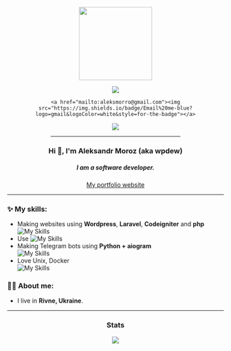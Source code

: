 
<div align="center"> 
<p><img src="https://i.ibb.co/jrf9NhF/catpaw-black-yellow.png" width=170></p>
<p>
    <a href="https://t.me/WpDews"><img src="https://img.shields.io/badge/Telegram-blue?logo=telegram&logoColor=white&style=for-the-badge"></a>
    
    <a href="mailto:aleksmorro@gmail.com"><img src="https://img.shields.io/badge/Email%20me-blue?logo=gmail&logoColor=white&style=for-the-badge"></a>
</p>
<img src="https://img.shields.io/github/stars/w1png?label=Stars%20%E2%9C%A8&logo=github&style=&style=for-the-badge">
<hr width=60%>
<h3>Hi 👋, I'm Aleksandr Moroz (aka wpdew)</h3>  
<h5>I am a software developer.</h5>
<a href="https://wpdew.com">My portfolio website</a>
<hr>
</div>


### ✨ My skills:
- Making websites using  **Wordpress**, **Laravel**, **Codeigniter**  and **php** <br>
![My Skills]([https://skills.thijs.gg/icons?i=go,react,tailwind&theme=dark](https://skills.thijs.gg/icons?i=wordpress,laravel,php&theme=dark))
- Use 
![My Skills](https://skills.thijs.gg/icons?i=vscode,gulp,sass,webpack&theme=dark)
- Making Telegram bots using **Python + aiogram**<br>
![My Skills](https://skills.thijs.gg/icons?i=python&theme=dark)
- Love Unix, Docker <br>
 ![My Skills]([https://skills.thijs.gg/icons?i=linux,docker,bash&theme=dark](https://skills.thijs.gg/icons?i=linux,docker&theme=dark))

### 👨‍💻 About me:
-  I live in **Rivne, Ukraine**.

<hr>

<h3 align="center"> Stats</h3>

<p align="center"><img src="https://github-readme-streak-stats.herokuapp.com/?user=wpdew&theme=onedark&hide_border=true&date_format=M%20j%5B%2C%20Y%5D&fire=DD2727"> </p>
